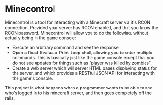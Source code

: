 # Minecontrol

Minecontrol is a tool for interacting with a Minecraft server via it's RCON connection. Provided your server has RCON enabled,
and that you know the RCON password, Minecontrol will allow you to do the following, without actually being in the game console:
* Execute an arbitrary command and see the response
* Open a Read-Evaluate-Print-Loop shell, allowing you to enter multiple commands. This is basically just like the game console
  except that you do not see updates for things such as "player was killed by zombies".
* Create a web server which will server HTML pages displaying status for the server, and which provides a RESTful JSON API for
  interacting with the game's console.


This project is what happens when a programmer wants to be able to see who's logged in to his minecraft server, and then goes
completely off the rails.
